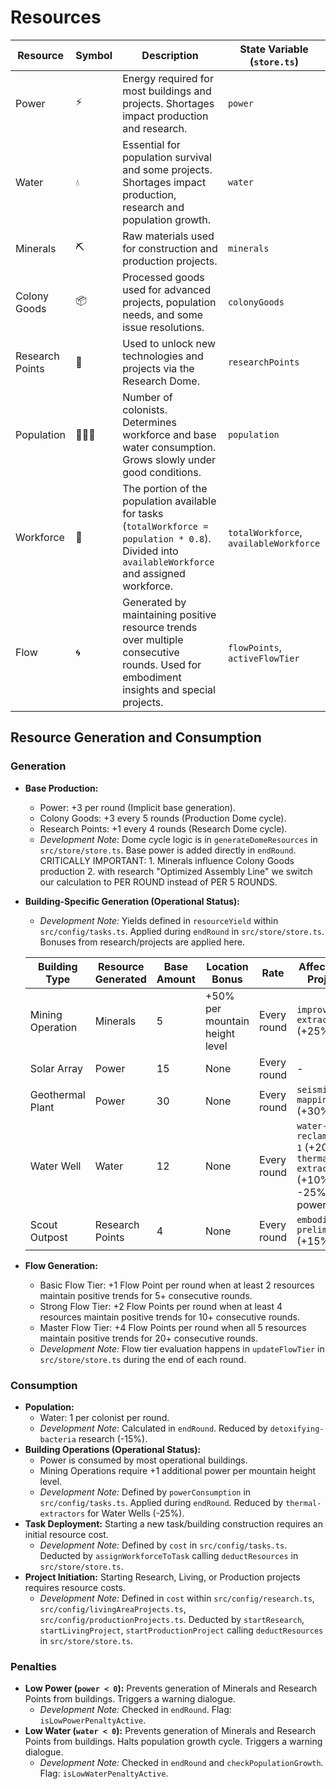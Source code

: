# Resources

| Resource | Symbol | Description | State Variable (`store.ts`) |
|---|---|---|---|
| Power | ⚡ | Energy required for most buildings and projects. Shortages impact production and research. | `power` |
| Water | 💧 | Essential for population survival and some projects. Shortages impact production, research and population growth. | `water` |
| Minerals | ⛏️ | Raw materials used for construction and production projects. | `minerals` |
| Colony Goods | 📦 | Processed goods used for advanced projects, population needs, and some issue resolutions. | `colonyGoods` |
| Research Points | 🔬 | Used to unlock new technologies and projects via the Research Dome. | `researchPoints` |
| Population | 🧑‍🤝‍🧑 | Number of colonists. Determines workforce and base water consumption. Grows slowly under good conditions. | `population` |
| Workforce | 👷 | The portion of the population available for tasks (`totalWorkforce = population * 0.8`). Divided into `availableWorkforce` and assigned workforce. | `totalWorkforce`, `availableWorkforce` |
| Flow | 🌀 | Generated by maintaining positive resource trends over multiple consecutive rounds. Used for embodiment insights and special projects. | `flowPoints`, `activeFlowTier` |

## Resource Generation and Consumption

### Generation

*   **Base Production:**
    *   Power: +3 per round (Implicit base generation).
    *   Colony Goods: +3 every 5 rounds (Production Dome cycle).
    *   Research Points: +1 every 4 rounds (Research Dome cycle).
    *   *Development Note:* Dome cycle logic is in `generateDomeResources` in `src/store/store.ts`. Base power is added directly in `endRound`.  CRITICALLY IMPORTANT: 1. Minerals influence Colony Goods production 2. with research "Optimized Assembly Line" we switch our calculation to PER ROUND instead of PER 5 ROUNDS.
*   **Building-Specific Generation (Operational Status):**
    *   *Development Note:* Yields defined in `resourceYield` within `src/config/tasks.ts`. Applied during `endRound` in `src/store/store.ts`. Bonuses from research/projects are applied here.

    | Building Type | Resource Generated | Base Amount | Location Bonus | Rate | Affected By Projects |
    |---|---|---|---|---|---|
    | Mining Operation | Minerals | 5 | +50% per mountain height level | Every round | `improved-extraction` (+25%) | (perhaps outdated, check store.ts)
    | Solar Array | Power | 15 | None | Every round | - |
    | Geothermal Plant | Power | 30 | None | Every round | `seismic-mapping` (+30%) |
    | Water Well | Water | 12 | None | Every round | `water-reclamation-1` (+20%), `thermal-extractors` (+10% yield, -25% power cost) |
    | Scout Outpost | Research Points | 4 | None | Every round | `embodiment-prelim` (+15%) |
*   **Flow Generation:**
    *   Basic Flow Tier: +1 Flow Point per round when at least 2 resources maintain positive trends for 5+ consecutive rounds.
    *   Strong Flow Tier: +2 Flow Points per round when at least 4 resources maintain positive trends for 10+ consecutive rounds.
    *   Master Flow Tier: +4 Flow Points per round when all 5 resources maintain positive trends for 20+ consecutive rounds.
    *   *Development Note:* Flow tier evaluation happens in `updateFlowTier` in `src/store/store.ts` during the end of each round.

### Consumption

*   **Population:**
    *   Water: 1 per colonist per round.
    *   *Development Note:* Calculated in `endRound`. Reduced by `detoxifying-bacteria` research (-15%).
*   **Building Operations (Operational Status):**
    *   Power is consumed by most operational buildings.
    *   Mining Operations require +1 additional power per mountain height level.
    *   *Development Note:* Defined by `powerConsumption` in `src/config/tasks.ts`. Applied during `endRound`. Reduced by `thermal-extractors` for Water Wells (-25%).
*   **Task Deployment:** Starting a new task/building construction requires an initial resource cost.
    *   *Development Note:* Defined by `cost` in `src/config/tasks.ts`. Deducted by `assignWorkforceToTask` calling `deductResources` in `src/store/store.ts`.
*   **Project Initiation:** Starting Research, Living, or Production projects requires resource costs.
    *   *Development Note:* Defined in `cost` within `src/config/research.ts`, `src/config/livingAreaProjects.ts`, `src/config/productionProjects.ts`. Deducted by `startResearch`, `startLivingProject`, `startProductionProject` calling `deductResources` in `src/store/store.ts`.

### Penalties

*   **Low Power (`power < 0`):** Prevents generation of Minerals and Research Points from buildings. Triggers a warning dialogue.
    *   *Development Note:* Checked in `endRound`. Flag: `isLowPowerPenaltyActive`.
*   **Low Water (`water < 0`):** Prevents generation of Minerals and Research Points from buildings. Halts population growth cycle. Triggers a warning dialogue.
    *   *Development Note:* Checked in `endRound` and `checkPopulationGrowth`. Flag: `isLowWaterPenaltyActive`.
